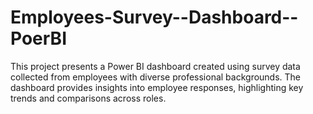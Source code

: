 # Employees-Survey--Dashboard--PoerBI
This project presents a Power BI dashboard created using survey data collected from employees with diverse professional backgrounds. The dashboard provides insights into employee responses, highlighting key trends and comparisons across roles.
